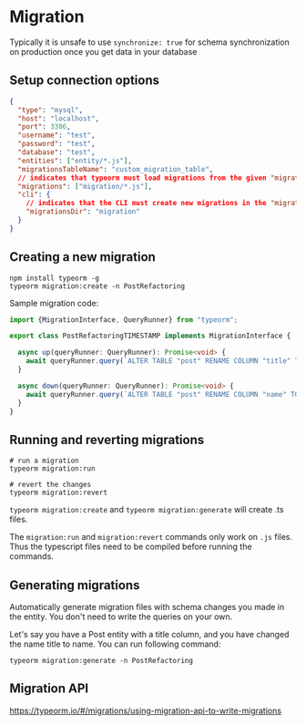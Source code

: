 # Migration

Typically it is unsafe to use `synchronize: true` for schema synchronization on production once you get data in your database


## Setup connection options

```json
{
  "type": "mysql",
  "host": "localhost",
  "port": 3306,
  "username": "test",
  "password": "test",
  "database": "test",
  "entities": ["entity/*.js"],
  "migrationsTableName": "custom_migration_table",
  // indicates that typeorm must load migrations from the given "migration" directory.
  "migrations": ["migration/*.js"],
  "cli": {
    // indicates that the CLI must create new migrations in the "migration" directory.
    "migrationsDir": "migration"
  }
}
```


## Creating a new migration

```shell
npm install typeorm -g
typeorm migration:create -n PostRefactoring
```

Sample migration code:

```ts
import {MigrationInterface, QueryRunner} from "typeorm";

export class PostRefactoringTIMESTAMP implements MigrationInterface {

  async up(queryRunner: QueryRunner): Promise<void> {
    await queryRunner.query(`ALTER TABLE "post" RENAME COLUMN "title" TO "name"`);
  }

  async down(queryRunner: QueryRunner): Promise<void> {
    await queryRunner.query(`ALTER TABLE "post" RENAME COLUMN "name" TO "title"`); // reverts things made in "up" method
  }
}
```

## Running and reverting migrations

```shell
# run a migration
typeorm migration:run

# revert the changes
typeorm migration:revert
```

`typeorm migration:create` and `typeorm migration:generate` will create .ts files.

The `migration:run` and `migration:revert` commands only work on `.js` files. Thus the typescript files need to be compiled before running the commands.


## Generating migrations

Automatically generate migration files with schema changes you made in the entity. You don't need to write the queries on your own.

Let's say you have a Post entity with a title column, and you have changed the name title to name. You can run following command:

```shell
typeorm migration:generate -n PostRefactoring
```


## Migration API

https://typeorm.io/#/migrations/using-migration-api-to-write-migrations